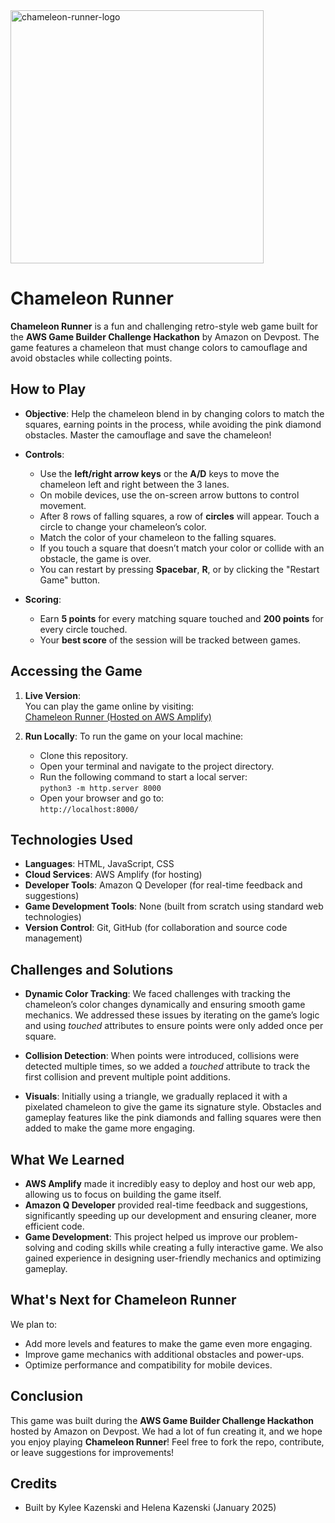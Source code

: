 <img width="405" alt="chameleon-runner-logo" src="https://github.com/user-attachments/assets/da5803be-9558-4e30-abc5-01c02cc8165b" />

# Chameleon Runner

**Chameleon Runner** is a fun and challenging retro-style web game built for the **AWS Game Builder Challenge Hackathon** by Amazon on Devpost. The game features a chameleon that must change colors to camouflage and avoid obstacles while collecting points.

## How to Play

- **Objective**: Help the chameleon blend in by changing colors to match the squares, earning points in the process, while avoiding the pink diamond obstacles. Master the camouflage and save the chameleon!
- **Controls**:
  - Use the **left/right arrow keys** or the **A/D** keys to move the chameleon left and right between the 3 lanes.
  - On mobile devices, use the on-screen arrow buttons to control movement.
  - After 8 rows of falling squares, a row of **circles** will appear. Touch a circle to change your chameleon’s color.
  - Match the color of your chameleon to the falling squares.
  - If you touch a square that doesn’t match your color or collide with an obstacle, the game is over.
  - You can restart by pressing **Spacebar**, **R**, or by clicking the "Restart Game" button.

- **Scoring**:
  - Earn **5 points** for every matching square touched and **200 points** for every circle touched.
  - Your **best score** of the session will be tracked between games.

## Accessing the Game

1. **Live Version**:  
   You can play the game online by visiting:  
   [Chameleon Runner (Hosted on AWS Amplify)](https://main.dk1dq5dx1o6nx.amplifyapp.com)

2. **Run Locally**:
   To run the game on your local machine:
   - Clone this repository.
   - Open your terminal and navigate to the project directory.
   - Run the following command to start a local server:  
     `python3 -m http.server 8000`
   - Open your browser and go to:  
     `http://localhost:8000/`

## Technologies Used

- **Languages**: HTML, JavaScript, CSS
- **Cloud Services**: AWS Amplify (for hosting)
- **Developer Tools**: Amazon Q Developer (for real-time feedback and suggestions)
- **Game Development Tools**: None (built from scratch using standard web technologies)
- **Version Control**: Git, GitHub (for collaboration and source code management)

## Challenges and Solutions

- **Dynamic Color Tracking**: We faced challenges with tracking the chameleon’s color changes dynamically and ensuring smooth game mechanics. We addressed these issues by iterating on the game’s logic and using *touched* attributes to ensure points were only added once per square.
  
- **Collision Detection**: When points were introduced, collisions were detected multiple times, so we added a *touched* attribute to track the first collision and prevent multiple point additions.
  
- **Visuals**: Initially using a triangle, we gradually replaced it with a pixelated chameleon to give the game its signature style. Obstacles and gameplay features like the pink diamonds and falling squares were then added to make the game more engaging.

## What We Learned

- **AWS Amplify** made it incredibly easy to deploy and host our web app, allowing us to focus on building the game itself.
- **Amazon Q Developer** provided real-time feedback and suggestions, significantly speeding up our development and ensuring cleaner, more efficient code.
- **Game Development**: This project helped us improve our problem-solving and coding skills while creating a fully interactive game. We also gained experience in designing user-friendly mechanics and optimizing gameplay.

## What's Next for Chameleon Runner

We plan to:
- Add more levels and features to make the game even more engaging.
- Improve game mechanics with additional obstacles and power-ups.
- Optimize performance and compatibility for mobile devices.

## Conclusion

This game was built during the **AWS Game Builder Challenge Hackathon** hosted by Amazon on Devpost. We had a lot of fun creating it, and we hope you enjoy playing **Chameleon Runner**! Feel free to fork the repo, contribute, or leave suggestions for improvements!

## Credits

- Built by Kylee Kazenski and Helena Kazenski (January 2025)
